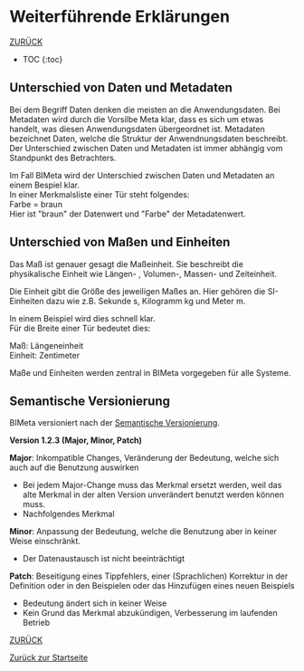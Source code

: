 # Weiterführende Erklärungen

[ZURÜCK](3.0_Erklaerungen.md)

* TOC
{:toc}

## Unterschied von Daten und Metadaten
Bei dem Begriff Daten denken die meisten an die Anwendungsdaten. Bei Metadaten wird durch die Vorsilbe Meta klar, dass es sich um etwas handelt, was diesen Anwendungsdaten übergeordnet ist. Metadaten bezeichnet Daten, welche die Struktur der Anwendnungsdaten beschreibt.
Der Unterschied zwischen Daten und Metadaten ist immer abhängig vom Standpunkt des Betrachters.

Im Fall BIMeta wird der Unterschied zwischen Daten und Metadaten an einem Bespiel klar. 
<br>
In einer Merkmalsliste einer Tür steht folgendes:
<br>
Farbe = braun
<br>
Hier ist "braun" der Datenwert und "Farbe" der Metadatenwert.

## Unterschied von Maßen und Einheiten
Das Maß ist genauer gesagt die Maßeinheit. Sie beschreibt die physikalische Einheit wie Längen- , Volumen-, Massen- und Zeiteinheit.

Die Einheit gibt die Größe des jeweiligen Maßes an. Hier gehören die SI-Einheiten dazu wie z.B. Sekunde s, Kilogramm kg und Meter m.

In einem Beispiel wird dies schnell klar. <br>
Für die Breite einer Tür bedeutet dies:

Maß: Längeneinheit <br>
Einheit: Zentimeter

Maße und Einheiten werden zentral in BIMeta vorgegeben für alle Systeme.

## Semantische Versionierung

BIMeta versioniert nach der [Semantische Versionierung](https://semver.org/).

**Version 1.2.3 (Major, Minor, Patch)**

**Major**: Inkompatible Changes, Veränderung der Bedeutung, welche sich auch auf die Benutzung auswirken
   - Bei jedem Major-Change muss das Merkmal ersetzt werden, weil das alte Merkmal in der alten Version unverändert benutzt werden können muss.
   - Nachfolgendes Merkmal

**Minor**: Anpassung der Bedeutung, welche die Benutzung aber in keiner Weise einschränkt.
   - Der Datenaustausch ist nicht beeinträchtigt

**Patch**: Beseitigung eines Tippfehlers, einer (Sprachlichen) Korrektur in der Definition oder in den Beispielen oder das Hinzufügen eines neuen Beispiels
   - Bedeutung ändert sich in keiner Weise
   - Kein Grund das Merkmal abzukündigen, Verbesserung im laufenden Betrieb

[ZURÜCK](3.0_Erklaerungen.md)

[Zurück zur Startseite]()
